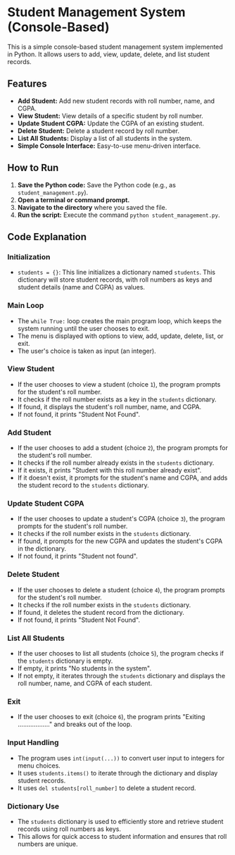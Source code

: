# Student Management System (Console-Based)

This is a simple console-based student management system implemented in Python. It allows users to add, view, update, delete, and list student records.

## Features

* **Add Student:** Add new student records with roll number, name, and CGPA.
* **View Student:** View details of a specific student by roll number.
* **Update Student CGPA:** Update the CGPA of an existing student.
* **Delete Student:** Delete a student record by roll number.
* **List All Students:** Display a list of all students in the system.
* **Simple Console Interface:** Easy-to-use menu-driven interface.

## How to Run

1.  **Save the Python code:** Save the Python code (e.g., as `student_management.py`).
2.  **Open a terminal or command prompt.**
3.  **Navigate to the directory** where you saved the file.
4.  **Run the script:** Execute the command `python student_management.py`.

## Code Explanation

### Initialization

* `students = {}`: This line initializes a dictionary named `students`. This dictionary will store student records, with roll numbers as keys and student details (name and CGPA) as values.

### Main Loop

* The `while True:` loop creates the main program loop, which keeps the system running until the user chooses to exit.
* The menu is displayed with options to view, add, update, delete, list, or exit.
* The user's choice is taken as input (an integer).

### View Student

* If the user chooses to view a student (choice `1`), the program prompts for the student's roll number.
* It checks if the roll number exists as a key in the `students` dictionary.
* If found, it displays the student's roll number, name, and CGPA.
* If not found, it prints "Student Not Found".

### Add Student

* If the user chooses to add a student (choice `2`), the program prompts for the student's roll number.
* It checks if the roll number already exists in the `students` dictionary.
* If it exists, it prints "Student with this roll number already exist".
* If it doesn't exist, it prompts for the student's name and CGPA, and adds the student record to the `students` dictionary.

### Update Student CGPA

* If the user chooses to update a student's CGPA (choice `3`), the program prompts for the student's roll number.
* It checks if the roll number exists in the `students` dictionary.
* If found, it prompts for the new CGPA and updates the student's CGPA in the dictionary.
* If not found, it prints "Student not found".

### Delete Student

* If the user chooses to delete a student (choice `4`), the program prompts for the student's roll number.
* It checks if the roll number exists in the `students` dictionary.
* If found, it deletes the student record from the dictionary.
* If not found, it prints "Student Not Found".

### List All Students

* If the user chooses to list all students (choice `5`), the program checks if the `students` dictionary is empty.
* If empty, it prints "No students in the system".
* If not empty, it iterates through the `students` dictionary and displays the roll number, name, and CGPA of each student.

### Exit

* If the user chooses to exit (choice `6`), the program prints "Exiting .................." and breaks out of the loop.

### Input Handling

* The program uses `int(input(...))` to convert user input to integers for menu choices.
* It uses `students.items()` to iterate through the dictionary and display student records.
* It uses `del students[roll_number]` to delete a student record.

### Dictionary Use

* The `students` dictionary is used to efficiently store and retrieve student records using roll numbers as keys.
* This allows for quick access to student information and ensures that roll numbers are unique.